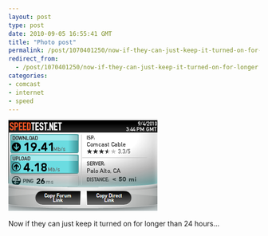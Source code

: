```yaml
---
layout: post
type: post
date: 2010-09-05 16:55:41 GMT
title: "Photo post"
permalink: /post/1070401250/now-if-they-can-just-keep-it-turned-on-for-longer
redirect_from: 
  - /post/1070401250/now-if-they-can-just-keep-it-turned-on-for-longer
categories:
- comcast
- internet
- speed
---
```

![](/assets/images/tumblr_l88bvh91A61qb098no1_400.png)

Now if they can just keep it turned on for longer than 24 hours...